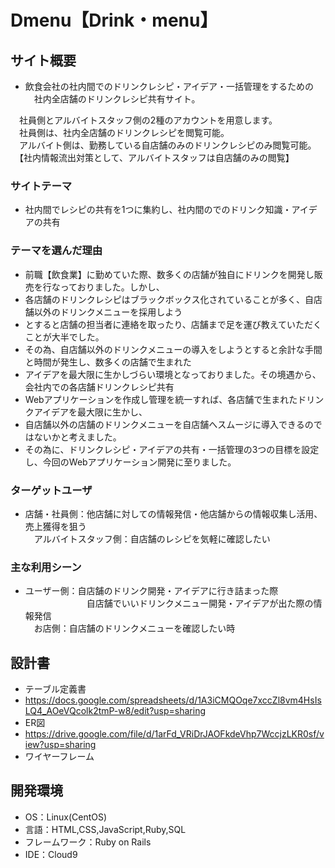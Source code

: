 # Dmenu【Drink・menu】

## サイト概要
* 飲食会社の社内間でのドリンクレシピ・アイデア・一括管理をするための
　社内全店舗のドリンクレシピ共有サイト。

　社員側とアルバイトスタッフ側の2種のアカウントを用意します。<br>
　社員側は、社内全店舗のドリンクレシピを閲覧可能。<br>
　アルバイト側は、勤務している自店舗のみのドリンクレシピのみ閲覧可能。<br>
　【社内情報流出対策として、アルバイトスタッフは自店舗のみの閲覧】<br>


### サイトテーマ
* 社内間でレシピの共有を1つに集約し、社内間のでのドリンク知識・アイデアの共有

### テーマを選んだ理由
* 前職【飲食業】に勤めていた際、数多くの店舗が独自にドリンクを開発し販売を行なっておりました。しかし、<br>
* 各店舗のドリンクレシピはブラックボックス化されていることが多く、自店舗以外のドリンクメニューを採用しよう<br>
* とすると店舗の担当者に連絡を取ったり、店舗まで足を運び教えていただくことが大半でした。<br>
* その為、自店舗以外のドリンクメニューの導入をしようとすると余計な手間と時間が発生し、数多くの店舗で生まれた<br>
* アイデアを最大限に生かしづらい環境となっておりました。その境遇から、会社内での各店舗ドリンクレシピ共有<br>
* Webアプリケーションを作成し管理を統一すれば、各店舗で生まれたドリンクアイデアを最大限に生かし、<br>
* 自店舗以外の店舗のドリンクメニューを自店舗へスムージに導入できるのではないかと考えました。<br>
* その為に、ドリンクレシピ・アイデアの共有・一括管理の3つの目標を設定し、今回のWebアプリケーション開発に至りました。<br>


### ターゲットユーザ
* 店舗・社員側：他店舗に対しての情報発信・他店舗からの情報収集し活用、売上獲得を狙う<br>
　アルバイトスタッフ側：自店舗のレシピを気軽に確認したい<br>

### 主な利用シーン
* ユーザー側：自店舗のドリンク開発・アイデアに行き詰まった際<br>
　　　　　　　自店舗でいいドリンクメニュー開発・アイデアが出た際の情報発信<br>
　お店側：自店舗のドリンクメニューを確認したい時


## 設計書
* テーブル定義書
* <https://docs.google.com/spreadsheets/d/1A3iCMQOqe7xccZl8vm4HsIsLQ4_AOeVQcolk2tmP-w8/edit?usp=sharing>
* ER図
* <https://drive.google.com/file/d/1arFd_VRiDrJAOFkdeVhp7WccjzLKR0sf/view?usp=sharing>
* ワイヤーフレーム

## 開発環境
- OS：Linux(CentOS)
- 言語：HTML,CSS,JavaScript,Ruby,SQL
- フレームワーク：Ruby on Rails
- IDE：Cloud9
